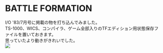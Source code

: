 # BATTLE FORMATION  
I/O '83/7月号に掲載の物を打ち込んでみました。  
TS-1000、WICS、コンパイラ、ゲーム全部入りのTFエディション用状態保存ファイルを置いておきます。  
思っていたより動きがきれいでした。  
[![](https://img.youtube.com/vi/QhLidrD7i2M/0.jpg)](https://www.youtube.com/watch?v=QhLidrD7i2M)
